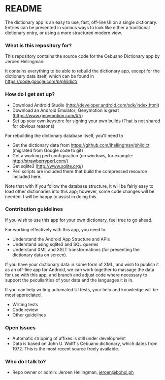 # README #

The dictionary app is an easy to use, fast, off-line UI on a single dictionary. Entries can be presented in various ways to look like either a traditional dictionary entry, or using a more structured modern view.

### What is this repository for? ###

This repository contains the source code for the Cebuano Dictionary app by Jeroen Hellingman.

It contains everything to be able to rebuild the dictionary app, except for the dictionary data itself, which can be found 
in https://code.google.com/p/phildict/

### How do I get set up? ###

* Download Android Studio (http://developer.android.com/sdk/index.html)
* Download an Android Emulator; Genymotion is great (https://www.genymotion.com/#!/)
* Set up your own keystore for signing your own builds (That is not shared for obvious reasons)

For rebuilding the dictionary database itself, you'll need to

* Get the dictionary data from https://github.com/jhellingman/phildict (migrated from Google code to git)
* Get a working perl configuration (on windows, for example: http://strawberryperl.com/)
* Get sqlite3 (http://www.sqlite.org/)
* Perl scripts are included there that build the compressed resource included here.

Note that with if you follow the database structure, it will be fairly easy to load other dictionaries into this app; however, some code changes will be needed. I will be happy to assist in doing this.

### Contribution guidelines ###

If you wish to use this app for your own dictionary, feel tree to go ahead.

For working effectively with this app, you need to

* Understand the Android App Structure and APIs
* Understand using sqlite3 and SQL queries
* Understand XML and XSLT transformations (for presenting the dictionary data on screen).

If you have your dictionary data in some form of XML, and wish to publish it as an off-line app for Android, we can work together to massage the data for use with this app, and branch and adjust code where necessary to support the peculiarities of your data and the languages it is in.

If you can help writing automated UI tests, your help and knowledge will be most appreciated.

* Writing tests
* Code review
* Other guidelines

### Open Issues ###

* Automatic stripping of affixes is still under development
* Data is based on John U. Wolff's Cebuano dictionary, which dates from 1972. This is the most
recent source freely available.

### Who do I talk to? ###

* Repo owner or admin: Jeroen Hellingman, jeroen@bohol.ph